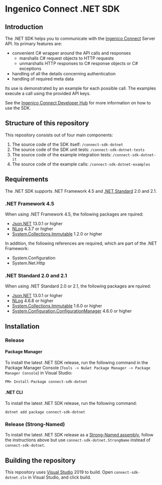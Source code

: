 # Ingenico Connect .NET SDK

## Introduction

The .NET SDK helps you to communicate with the [Ingenico Connect](https://epayments.developer-ingenico.com/) Server API. Its primary features are:

* convenient C# wrapper around the API calls and responses
    * marshalls C# request objects to HTTP requests
    * unmarshalls HTTP responses to C# response objects or C# exceptions
* handling of all the details concerning authentication
* handling of required meta data

Its use is demonstrated by an example for each possible call. The examples execute a call using the provided API keys.

See the [Ingenico Connect Developer Hub](https://epayments.developer-ingenico.com/documentation/sdk/server/dotnet/) for more information on how to use the SDK.

## Structure of this repository

This repository consists out of four main components:

1. The source code of the SDK itself: `/connect-sdk-dotnet`
2. The source code of the SDK unit tests: `/connect-sdk-dotnet-tests`
3. The source code of the example integration tests: `/connect-sdk-dotnet-it`
4. The source code of the example calls: `/connect-sdk-dotnet-examples`

## Requirements

The .NET SDK supports .NET Framework 4.5 and [.NET Standard](https://docs.microsoft.com/en-us/dotnet/standard/net-standard) 2.0 and 2.1.

### .NET Framework 4.5

When using .NET Framework 4.5, the following packages are rquired:

* [Json.NET](https://www.nuget.org/packages/Newtonsoft.Json/) 13.0.1 or higher
* [NLog](https://www.nuget.org/packages/NLog/) 4.3.7 or higher
* [System.Collections.Immutable](https://www.nuget.org/packages/System.Collections.Immutable/) 1.2.0 or higher

In addition, the following references are required, which are part of the .NET Framework:
* System.Configuration
* System.Net.Http

### .NET Standard 2.0 and 2.1

When using .NET Standard 2.0 or 2.1, the following packages are rquired:

* [Json.NET](https://www.nuget.org/packages/Newtonsoft.Json/) 13.0.1 or higher
* [NLog](https://www.nuget.org/packages/NLog/) 4.6.8 or higher
* [System.Collections.Immutable](https://www.nuget.org/packages/System.Collections.Immutable/) 1.6.0 or higher
* [System.Configuration.ConfigurationManager](https://www.nuget.org/packages/System.Configuration.ConfigurationManager/) 4.6.0 or higher

## Installation
 
### Release

#### Package Manager

To install the latest .NET SDK release, run the following command in the Package Manager Console (`Tools -> NuGet Package Manager -> Package Manager Console`) in Visual Studio:

	PM> Install-Package connect-sdk-dotnet

#### .NET CLI

To install the latest .NET SDK release, run the following command:

	dotnet add package connect-sdk-dotnet

### Release (Strong-Named)

To install the latest .NET SDK release as a [Strong-Named assembly](https://docs.microsoft.com/en-us/dotnet/framework/app-domains/strong-named-assemblies), follow the instructions above but use `connect-sdk-dotnet.StrongName` instead of `connect-sdk-dotnet`.

## Building the repository

This repository uses [Visual Studio](https://www.visualstudio.com/) 2019 to build. Open `connect-sdk-dotnet.sln` in Visual Studio, and click build.
